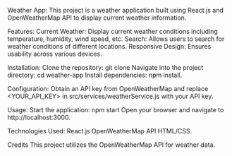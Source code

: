 Weather App:
This project is a weather application built using React.js and OpenWeatherMap API to display current weather information.

Features:
Current Weather: Display current weather conditions including temperature, humidity, wind speed, etc.
Search: Allows users to search for weather conditions of different locations.
Responsive Design: Ensures usability across various devices.

Installation:
Clone the repository: git clone <repository-url>
Navigate into the project directory: cd weather-app
Install dependencies: npm install.

Configuration:
Obtain an API key from OpenWeatherMap and replace <YOUR_API_KEY> in src/services/weatherService.js with your API key.

Usage:
Start the application: npm start
Open your browser and navigate to http://localhost:3000.

Technologies Used:
React.js
OpenWeatherMap API
HTML/CSS.

Credits
This project utilizes the OpenWeatherMap API for weather data.
